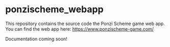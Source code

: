 # ponzischeme_webapp

This repository contains the source code the Ponzi Scheme game web app.<br>
You can find the web app here: https://www.ponzischeme-game.com/



Documentation coming soon!
